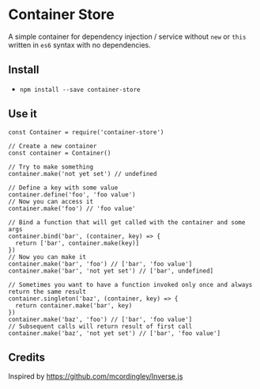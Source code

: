 # Container Store
A simple container for dependency injection / service without `new` or `this` written in `es6` syntax with no dependencies.

## Install
* `npm install --save container-store`

## Use it
```
const Container = require('container-store')

// Create a new container
const container = Container()

// Try to make something
container.make('not yet set') // undefined

// Define a key with some value
container.define('foo', 'foo value')
// Now you can access it
container.make('foo') // 'foo value'

// Bind a function that will get called with the container and some args
container.bind('bar', (container, key) => {
  return ['bar', container.make(key)]
})
// Now you can make it
container.make('bar', 'foo') // ['bar', 'foo value']
container.make('bar', 'not yet set') // ['bar', undefined]

// Sometimes you want to have a function invoked only once and always return the same result
container.singleton('baz', (container, key) => {
  return container.make('bar', key)
})
container.make('baz', 'foo') // ['bar', 'foo value']
// Subsequent calls will return result of first call
container.make('baz', 'not yet set') // ['bar', 'foo value']
```

## Credits

Inspired by https://github.com/mcordingley/Inverse.js
